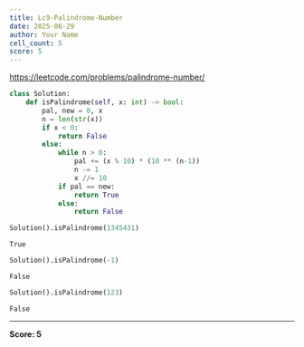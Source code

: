 ```yaml
---
title: Lc9-Palindrome-Number
date: 2025-06-29
author: Your Name
cell_count: 5
score: 5
---
```


https://leetcode.com/problems/palindrome-number/


```python
class Solution:
    def isPalindrome(self, x: int) -> bool:
        pal, new = 0, x
        n = len(str(x))
        if x < 0:
            return False
        else:
            while n > 0:
                pal += (x % 10) * (10 ** (n-1))
                n -= 1
                x //= 10
            if pal == new:
                return True
            else:
                return False
```


```python
Solution().isPalindrome(1345431)
```




    True




```python
Solution().isPalindrome(-1)
```




    False




```python
Solution().isPalindrome(123)
```




    False




---
**Score: 5**